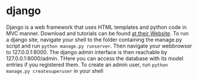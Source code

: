 # django
Django is a web framework that uses HTML templates and python code in MVC manner. Download and tutorials can be found [at their Website](https://www.djangoproject.com/).
To run a django site, navigate your shell to the folder containing the manage.py script and run `python manage.py runserver`. Then navigate your webbrowser to 127.0.0.1:8000. The django admin interface is then reachable by 127.0.0.1:8000/admin. THere you can access the database with its model entries if you registered them. To create an admin user, run `python manage.py createsuperuser` in your shell
